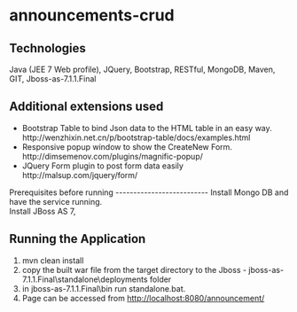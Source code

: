 # announcements-crud
Technologies
--------------------------
Java (JEE 7 Web profile), JQuery, Bootstrap, RESTful, MongoDB, Maven, GIT, Jboss-as-7.1.1.Final <br/>

Additional extensions used
--------------------------
<ul>
<li>Bootstrap Table to bind Json data to the HTML table in an easy way. http://wenzhixin.net.cn/p/bootstrap-table/docs/examples.html </li>

<li>
Responsive popup window to show the CreateNew Form.  http://dimsemenov.com/plugins/magnific-popup/
</li>

<li>
JQuery Form plugin to post form data easily  http://malsup.com/jquery/form/
</li>
</ul>
Prerequisites before running
--------------------------
Install Mongo DB and have the service running. <br/>
Install JBoss AS 7,

Running the Application
--------------------------

1. mvn clean install <br/>
2. copy the built war file from the target directory to the Jboss - jboss-as-7.1.1.Final\standalone\deployments folder <br/>
3. in jboss-as-7.1.1.Final\bin run standalone.bat.<br/>
4. Page can be accessed from <a href='http://localhost:8080/announcement/'>http://localhost:8080/announcement/</a>




